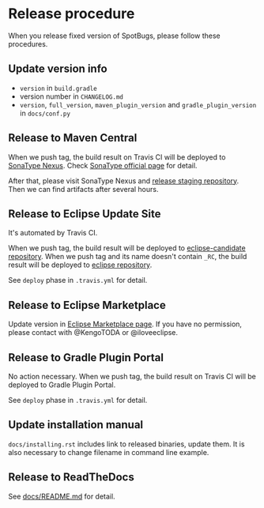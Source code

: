 # Release procedure

When you release fixed version of SpotBugs, please follow these procedures.

## Update version info

* `version` in `build.gradle`
* version number in `CHANGELOG.md`
* `version`, `full_version`, `maven_plugin_version` and `gradle_plugin_version` in `docs/conf.py`

## Release to Maven Central

When we push tag, the build result on Travis CI will be deployed to [SonaType Nexus](https://oss.sonatype.org/). Check [SonaType official page](http://central.sonatype.org/pages/gradle.html) for detail.

After that, please visit SonaType Nexus and [release staging repository](http://central.sonatype.org/pages/releasing-the-deployment.html). Then we can find artifacts after several hours.

## Release to Eclipse Update Site

It's automated by Travis CI.

When we push tag, the build result will be deployed to [eclipse-candidate repository](https://github.com/spotbugs/eclipse-candidate).
When we push tag and its name doesn't contain `_RC`, the build result will be deployed to [eclipse repository](https://github.com/spotbugs/eclipse).

See `deploy` phase in `.travis.yml` for detail.

## Release to Eclipse Marketplace

Update version in [Eclipse Marketplace page](https://marketplace.eclipse.org/content/spotbugs-eclipse-plugin). If you have no permission, please contact with @KengoTODA or @iloveeclipse.

## Release to Gradle Plugin Portal

No action necessary. When we push tag, the build result on Travis CI will be deployed to Gradle Plugin Portal.

See `deploy` phase in `.travis.yml` for detail.

## Update installation manual

`docs/installing.rst` includes link to released binaries, update them.
It is also necessary to change filename in command line example.

## Release to ReadTheDocs

See [docs/README.md](docs/README.md) for detail.
